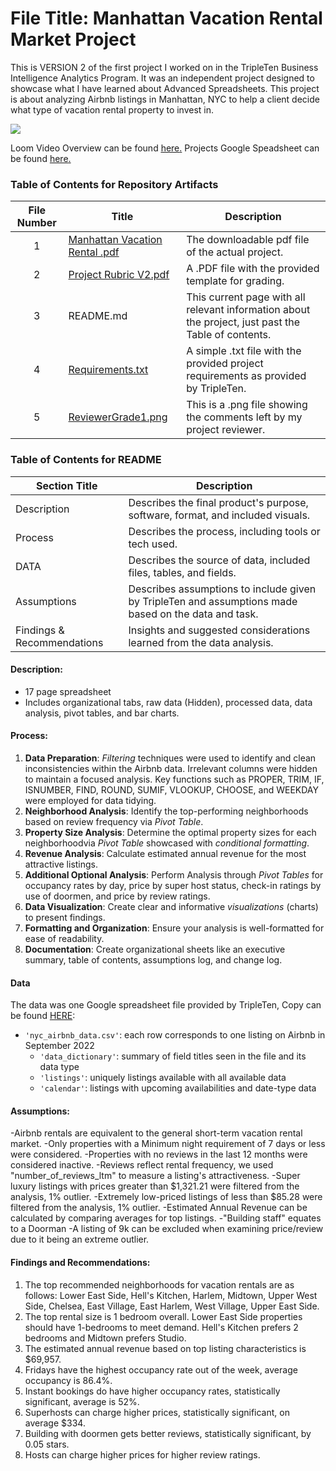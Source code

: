 # File Title: Manhattan Vacation Rental Market Project

This is VERSION 2 of the first project I worked on in the TripleTen Business Intelligence Analytics Program. It was an independent project designed to showcase what I have learned about Advanced Spreadsheets. This project is about analyzing Airbnb listings in Manhattan, NYC to help a client decide what type of vacation rental property to invest in.

[<img src="https://github.com/Tiffany-Bergett/Data_projects_TripleTen/blob/main/Images/Manhattan%20Project.png">](https://www.loom.com/share/5dcca9877f544883869566b1e8468505?sid=e6021781-b845-461c-b132-2b099657b656)


Loom Video Overview can be found <a href='https://www.loom.com/share/5dcca9877f544883869566b1e8468505?sid=e6021781-b845-461c-b132-2b099657b656' target=_blank><u>here</u>.</a>
Projects Google Speadsheet can be found <a href='https://docs.google.com/spreadsheets/d/1dNFTH1PFCCO9aLPLjjbvPxlqKe1Hkd2Nenf2dFyWxe0/edit?usp=sharing' target=_blank><u>here</u>.</a>

### Table of Contents for Repository Artifacts
| File Number | Title | Description |
| :-----------: | ----------- |----------- |
| 1 | [Manhattan Vacation Rental .pdf](https://github.com/Tiffany-Bergett/Data_projects_TripleTen/blob/main/Manhattan%20Vacation%20Rental%20Market%20Project/Manhattan%20Vacation%20Rental%20Market%20.pdf) | The downloadable pdf file of the actual project. |
| 2 | [Project Rubric V2.pdf](https://github.com/Tiffany-Bergett/Data_projects_TripleTen/blob/main/Manhattan%20Vacation%20Rental%20Market%20Project/Project%20Rubric%20V2.pdf) | A .PDF file with the provided template for grading. |
| 3 | README.md | This current page with all relevant information about the project, just past the Table of contents. |
| 4 | [Requirements.txt](https://github.com/Tiffany-Bergett/Data_projects_TripleTen/blob/main/Manhattan%20Vacation%20Rental%20Market%20Project/Requirements.txt) | A simple .txt file with the provided project requirements as provided by TripleTen. |
| 5 | [ReviewerGrade1.png](https://github.com/Tiffany-Bergett/Data_projects_TripleTen/blob/main/Manhattan%20Vacation%20Rental%20Market%20Project/ReviewerGrade1.png) | This is a .png file showing the comments left by my project reviewer. |

### Table of Contents for README
| Section Title | Description |
| ----------- |----------- |
| Description | Describes the final product's purpose, software, format, and included visuals. |
| Process | Describes the process, including tools or tech used. |
| DATA | Describes the source of data, included files, tables, and fields. |
| Assumptions | Describes assumptions to include given by TripleTen and assumptions made based on the data and task. |
| Findings & Recommendations | Insights and suggested considerations learned from the data analysis. |

#### Description:
- 17 page spreadsheet
- Includes organizational tabs, raw data (Hidden), processed data, data analysis, pivot tables, and bar charts.

#### Process:
1) **Data Preparation**: *Filtering* techniques were used to identify and clean inconsistencies within the Airbnb data. Irrelevant columns were hidden to maintain a focused analysis. Key functions such as PROPER, TRIM, IF, ISNUMBER, FIND, ROUND, SUMIF, VLOOKUP, CHOOSE, and WEEKDAY were employed for data tidying.
2) **Neighborhood Analysis**: Identify the top-performing neighborhoods based on review frequency via *Pivot Table*.
3) **Property Size Analysis**: Determine the optimal property sizes for each neighborhoodvia *Pivot Table* showcased with *conditional formatting*.
4) **Revenue Analysis**: Calculate estimated annual revenue for the most attractive listings.
5) **Additional Optional Analysis**: Perform Analysis through *Pivot Tables* for occupancy rates by day, price by super host status, check-in ratings by use of doormen, and price by review ratings.
6) **Data Visualization**: Create clear and informative *visualizations* (charts) to present findings.
7) **Formatting and Organization**: Ensure your analysis is well-formatted for ease of readability.
8) **Documentation**: Create organizational sheets like an executive summary, table of contents, assumptions log, and change log.
 
#### Data
The data was one Google spreadsheet file provided by TripleTen, Copy can be found [HERE](https://docs.google.com/spreadsheets/d/1Z7KNEYs_YtQP57mWXRddPGAI3Sk-tPzLnCsdysCSw_c/edit?usp=sharing):
- `'nyc_airbnb_data.csv'`: each row corresponds to one listing on Airbnb in September 2022
    - `'data_dictionary'`: summary of field titles seen in the file and its data type
    - `'listings'`: uniquely listings available with all available data
    - `'calendar'`: listings with upcoming availabilities and date-type data

#### Assumptions:
-Airbnb rentals are equivalent to the general short-term vacation rental market.
-Only properties with a Minimum night requirement of 7 days or less were considered. 
-Properties with no reviews in the last 12 months were considered inactive.
-Reviews reflect rental frequency, we used "number_of_reviews_ltm" to measure a listing's attractiveness.
-Super luxury listings with prices greater than $1,321.21 were filtered from the analysis, 1% outlier.
-Extremely low-priced listings of less than $85.28 were filtered from the analysis, 1% outlier.
-Estimated Annual Revenue can be calculated by comparing averages for top listings.
-"Building staff" equates to a Doorman
-A listing of 9k can be excluded when examining price/review due to it being an extreme outlier.

#### Findings and Recommendations:
1. The top recommended neighborhoods for vacation rentals are as follows: Lower East Side, Hell's Kitchen, Harlem, Midtown, Upper West Side, Chelsea, East Village, East Harlem, West Village, Upper East Side.	
2. The top rental size is 1 bedroom overall. Lower East Side properties should have 1-bedrooms to meet demand. Hell's Kitchen prefers 2 bedrooms and Midtown prefers Studio.	
3. The estimated annual revenue based on top listing characteristics is $69,957.	
4. Fridays have the highest occupancy rate out of the week, average occupancy is 86.4%.	
5. Instant bookings do have higher occupancy rates, statistically significant, average is 52%.	
6. Superhosts can charge higher prices, statistically significant, on average $334.	
7. Building with doormen gets better reviews, statistically significant, by 0.05 stars.	
8. Hosts can charge higher prices for higher review ratings.	

